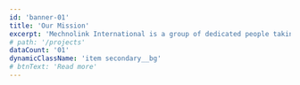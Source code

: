 ```yaml
---
id: 'banner-01'
title: 'Our Mission'
excerpt: 'Mechnolink International is a group of dedicated people taking pride in providing the highest quality products and services available,'
# path: '/projects'
dataCount: '01'
dynamicClassName: 'item secondary__bg'
# btnText: 'Read more'
---
```

